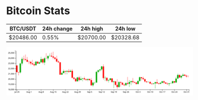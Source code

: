 # Bitcoin Stats

BTC/USDT|24h change|24h high|24h low|
|---|---|---|---|
|$20486.00|0.55%|$20700.00|$20328.68|

<img src="./chart.svg">
